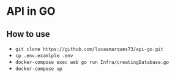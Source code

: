 # API in GO

## How to use

- `git clone https://github.com/lucasmarques73/api-go.git`
- `cp .env.examlple .env`
- `docker-compose exec web go run Infra/creatingDatabase.go`
- `docker-compose up`
